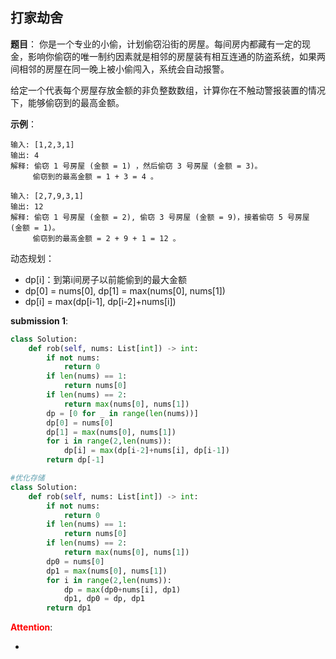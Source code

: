 ## 打家劫舍
**题目**：
你是一个专业的小偷，计划偷窃沿街的房屋。每间房内都藏有一定的现金，影响你偷窃的唯一制约因素就是相邻的房屋装有相互连通的防盗系统，如果两间相邻的房屋在同一晚上被小偷闯入，系统会自动报警。

给定一个代表每个房屋存放金额的非负整数数组，计算你在不触动警报装置的情况下，能够偷窃到的最高金额。

**示例**：
```
输入: [1,2,3,1]
输出: 4
解释: 偷窃 1 号房屋 (金额 = 1) ，然后偷窃 3 号房屋 (金额 = 3)。
     偷窃到的最高金额 = 1 + 3 = 4 。
```
```
输入: [2,7,9,3,1]
输出: 12
解释: 偷窃 1 号房屋 (金额 = 2), 偷窃 3 号房屋 (金额 = 9)，接着偷窃 5 号房屋 (金额 = 1)。
     偷窃到的最高金额 = 2 + 9 + 1 = 12 。
```

动态规划：
- dp[i]：到第i间房子以前能偷到的最大金额
- dp[0] = nums[0], dp[1] = max(nums[0], nums[1])
- dp[i] = max(dp[i-1], dp[i-2]+nums[i])

**submission 1**:
```python
class Solution:
    def rob(self, nums: List[int]) -> int:
        if not nums:
            return 0
        if len(nums) == 1:
            return nums[0]
        if len(nums) == 2:
            return max(nums[0], nums[1])
        dp = [0 for _ in range(len(nums))]
        dp[0] = nums[0]
        dp[1] = max(nums[0], nums[1])
        for i in range(2,len(nums)):
            dp[i] = max(dp[i-2]+nums[i], dp[i-1])
        return dp[-1]

#优化存储 
class Solution:
    def rob(self, nums: List[int]) -> int:
        if not nums:
            return 0
        if len(nums) == 1:
            return nums[0]
        if len(nums) == 2:
            return max(nums[0], nums[1])
        dp0 = nums[0]
        dp1 = max(nums[0], nums[1])
        for i in range(2,len(nums)):
            dp = max(dp0+nums[i], dp1)
            dp1, dp0 = dp, dp1
        return dp1
```


<font color="#FF0000">**Attention**</font>:

- 

